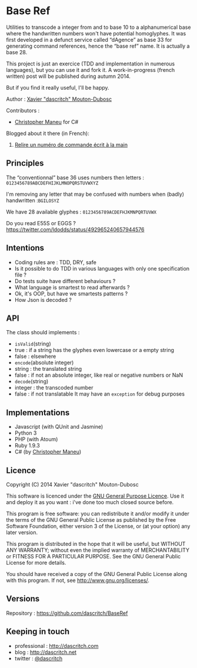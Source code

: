 Base Ref
========
Utilities to transcode a integer from and to base 10 to a alphanumerical base where the handwritten numbers won't have potential homoglyphes. It was first developed in a defunct service called “dAgence” as base 33 for generating command references, hence the “base ref” name.
It is actually a base 28.

This project is just an exercice (TDD and implementation in numerous languages), but you can use it and fork it. A work-in-progress (french written) post will be published during autumn 2014.

But if you find it really useful, I'll be happy.

Author : [Xavier "dascritch" Mouton-Dubosc](http://dascritch.com)

Contributors :

 * [Christopher Maneu](https://github.com/cmaneu/) for C#


Blogged about it there (in French):

1. [Relire un numéro de commande écrit à la main](http://dascritch.net/post/2014/09/23/BaseRef-1-comment-relire-le-num%C3%A9ro-de-commande-%C3%A9crit-%C3%A0-la-main)

Principles
----------
The “conventionnal” base 36 uses numbers then letters : `0123456789ABCDEFHIJKLMNOPQRSTUVWXYZ`

I'm removing any letter that may be confused with numbers when (badly) handwritten :`BGILOSYZ`

We have 28 available glyphes : `0123456789ACDEFHJKMNPQRTUVWX`

Do you read E55S or EGGS ? https://twitter.com/ldodds/status/492965240657944576

Intentions
----------
* Coding rules are : TDD, DRY, safe
* Is it possible to do TDD in various languages with only one specification file ?
* Do tests suite have different behaviours ?
* What language is smartest to read afterwards ?
* Ok, it's OOP, but have we smartests patterns ?
* How Json is decoded ?

API
---
The class should implements :

* `isValid`(string)
 * true : if a string has the glyphes even lowercase or a empty string
 * false  : elsewhere
* `encode`(absolute integer)
 * string : the translated string
 * false : if not an absolute integer, like real or negative numbers or NaN
* `decode`(string)
 * integer : the transcoded number
 * false : if not translatable
It may have an `exception` for debug purposes

Implementations
---------------
* Javascript (with QUnit and Jasmine)
* Python 3
* PHP (with Atoum)
* Ruby 1.9.3
* C# (by [Christopher Maneu](https://github.com/cmaneu/))

Licence
-------
Copyright (C) 2014 Xavier "dascritch" Mouton-Dubosc

This software is licenced under the [GNU General Purpose Licence](http://www.gnu.org/licenses/gpl-3.0.txt).
Use it and deploy it as you want : i've done too much closed source before.

This program is free software: you can redistribute it and/or modify
it under the terms of the GNU General Public License as published by
the Free Software Foundation, either version 3 of the License, or
(at your option) any later version.

This program is distributed in the hope that it will be useful,
but WITHOUT ANY WARRANTY; without even the implied warranty of
MERCHANTABILITY or FITNESS FOR A PARTICULAR PURPOSE.  See the
GNU General Public License for more details.

You should have received a copy of the GNU General Public License
along with this program.  If not, see <http://www.gnu.org/licenses/>.

Versions
--------
Repository : <https://github.com/dascritch/BaseRef>

Keeping in touch
----------------
* professional : <http://dascritch.com>
* blog : <http://dascritch.net>
* twitter : [@dascritch](https://twitter.com/dascritch)
